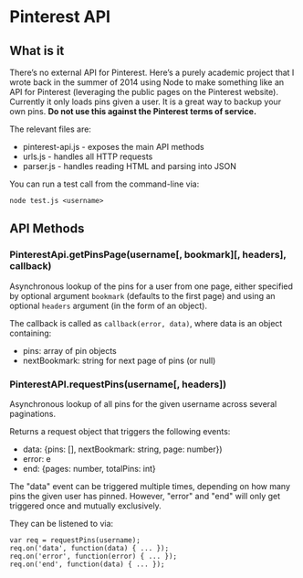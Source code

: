 
Pinterest API
=============

## What is it

There’s no external API for Pinterest. Here’s a purely academic project that I wrote back in the summer of 2014 using Node to make something like an API for Pinterest (leveraging the public pages on the Pinterest website). Currently it only loads pins given a user. It is a great way to backup your own pins. **Do not use this against the Pinterest terms of service.**

The relevant files are:

*   pinterest-api.js - exposes the main API methods
*   urls.js - handles all HTTP requests
*   parser.js - handles reading HTML and parsing into JSON

You can run a test call from the command-line via:

```
node test.js <username>
```

## API Methods

### PinterestApi.getPinsPage(username[, bookmark][, headers], callback)

Asynchronous lookup of the pins for a user from one page, either
specified by optional argument `bookmark` (defaults to the first page)
and using an optional `headers` argument (in the form of an object).

The callback is called as `callback(error, data)`, where data is
an object containing:

-   pins: array of pin objects
-   nextBookmark: string for next page of pins (or null)


### PinterestAPI.requestPins(username[, headers])

Asynchronous lookup of all pins for the given username
across several paginations.

Returns a request object that triggers the following
events:

-   data: {pins: [], nextBookmark: string, page: number})
-   error: e
-   end: {pages: number, totalPins: int}

The "data" event can be triggered multiple times, depending
on how many pins the given user has pinned. However, "error"
and "end" will only get triggered once and mutually exclusively.

They can be listened to via:

    var req = requestPins(username);
    req.on('data', function(data) { ... });
    req.on('error', function(error) { ... });
    req.on('end', function(data) { ... });
